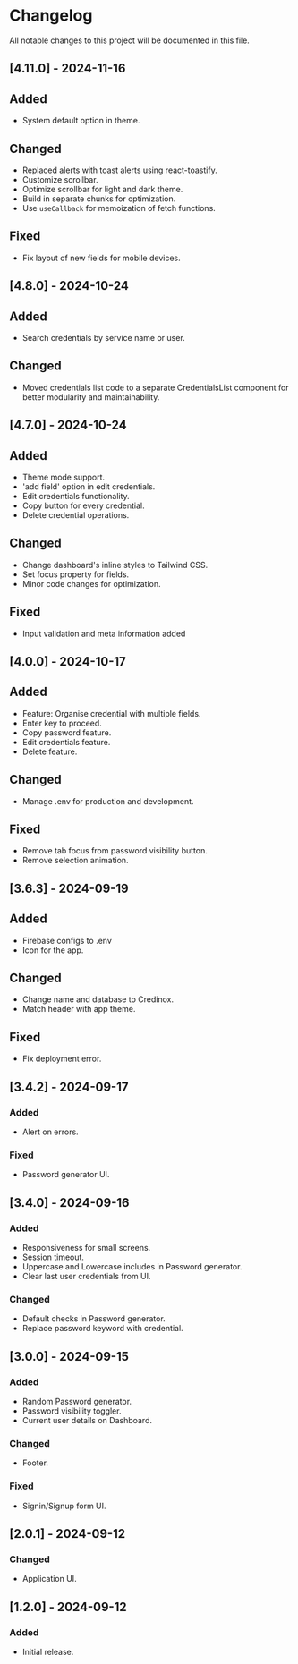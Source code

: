 # Changelog

All notable changes to this project will be documented in this file.

## [4.11.0] - 2024-11-16

## Added

- System default option in theme.

## Changed

- Replaced alerts with toast alerts using react-toastify.
- Customize scrollbar.
- Optimize scrollbar for light and dark theme.
- Build in separate chunks for optimization.
- Use `useCallback` for memoization of fetch functions.

## Fixed

- Fix layout of new fields for mobile devices.

## [4.8.0] - 2024-10-24

## Added

- Search credentials by service name or user.

## Changed

- Moved credentials list code to a separate CredentialsList component for better modularity and maintainability.

## [4.7.0] - 2024-10-24

## Added

- Theme mode support.
- 'add field' option in edit credentials.
- Edit credentials functionality.
- Copy button for every credential.
- Delete credential operations.

## Changed

- Change dashboard's inline styles to Tailwind CSS.
- Set focus property for fields.
- Minor code changes for optimization.

## Fixed

- Input validation and meta information added

## [4.0.0] - 2024-10-17

## Added

- Feature: Organise credential with multiple fields.
- Enter key to proceed.
- Copy password feature.
- Edit credentials feature.
- Delete feature.

## Changed

- Manage .env for production and development.

## Fixed

- Remove tab focus from password visibility button.
- Remove selection animation.

## [3.6.3] - 2024-09-19

## Added

- Firebase configs to .env
- Icon for the app.

## Changed

- Change name and database to Credinox.
- Match header with app theme.

## Fixed

- Fix deployment error.

## [3.4.2] - 2024-09-17

### Added

- Alert on errors.

### Fixed

- Password generator UI.

## [3.4.0] - 2024-09-16

### Added

- Responsiveness for small screens.
- Session timeout.
- Uppercase and Lowercase includes in Password generator.
- Clear last user credentials from UI.

### Changed

- Default checks in Password generator.
- Replace password keyword with credential.

## [3.0.0] - 2024-09-15

### Added

- Random Password generator.
- Password visibility toggler.
- Current user details on Dashboard.

### Changed

- Footer.

### Fixed

- Signin/Signup form UI.

## [2.0.1] - 2024-09-12

### Changed

- Application UI.

## [1.2.0] - 2024-09-12

### Added

- Initial release.
